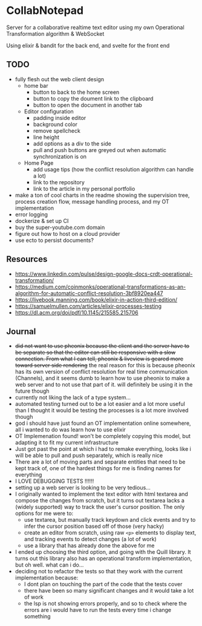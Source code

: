 # CollabNotepad

Server for a collaborative realtime text editor using my own Operational Transformation algorithm & WebSocket

Using elixir & bandit for the back end, and svelte for the front end

## TODO

- fully flesh out the web client design
  - home bar
    - button to back to the home screen
    - button to copy the doument link to the clipboard
    - button to open the document in another tab
  - Editor configuration
    - padding inside editor
    - background color
    - remove spellcheck
    - line height
    - add options as a div to the side
    - pull and push buttons are greyed out when automatic synchronization is on
  - Home Page
    - add usage tips (how the conflict resolution algorithm can handle a lot)
    - link to the repository
    - link to the article in my personal portfolio
- make a ton of cool charts in the readme showing the supervision tree, process creation flow, message handling process, and my OT implementation
- error logging
- dockerize & set up CI
- buy the super-youtube.com domain
- figure out how to host on a cloud provider
- use ecto to persist documents?

## Resources

- <https://www.linkedin.com/pulse/design-google-docs-crdt-operational-transformation/>
- <https://medium.com/coinmonks/operational-transformations-as-an-algorithm-for-automatic-conflict-resolution-3bf8920ea447>
- <https://livebook.manning.com/book/elixir-in-action-third-edition/>
- <https://samuelmullen.com/articles/elixir-processes-testing>
- <https://dl.acm.org/doi/pdf/10.1145/215585.215706>

## Journal

- ~~did not want to use pheonix because the client and the server have to be separate so that the editor can still be responsive with a slow connection. From what I can tell, pheonix & liveview is geared more toward server side rendering~~ the real reason for this is because pheonix has its own version of conflict resolution for real time communication (Channels), and it seems dumb to learn how to use pheonix to make a web server and to not use that part of it. will definitely be using it in the future though
- currently not liking the lack of a type system...
- automated testing turned out to be a lot easier and a lot more useful than I thought it would be testing the processes is a lot more involved though
- god i should have just found an OT implementation online somewhere, all i wanted to do was learn how to use elixir
- OT Implemenation found! won't be completely copying this model, but adapting it to fit my current infrastructure
- Just got past the point at which i had to remake everything, looks like i will be able to pull and push separately, which is really nice
- There are a lot of moving parts and separate entities that need to be kept track of, one of the hardest things for me is finding names for everything
- I LOVE DEBUGGING TESTS !!!!!!
- setting up a web server is looking to be very tedious...
- I originally wanted to implement the text editor with html textarea and compose the changes from scratch, but it turns out textarea lacks a (widely supported) way to track the user's cursor position. The only options for me were to:
  - use textarea, but manually track keydown and click events and try to infer the cursor position based off of those (very hacky)
  - create an editor from scratch, using raw `<p>` elements to display text, and tracking events to detect changes (a lot of work)
  - use a library that has already done the above for me
- I ended up choosing the third option, and going with the Quill library. It turns out this library also has an operational transform implementation, but oh well. what can i do...
- deciding not to refactor the tests so that they work with the current implementation because:
  - I dont plan on touching the part of the code that the tests cover
  - there have been so many significant changes and it would take a lot of work
  - the lsp is not showing errors properly, and so to check where the errors are i would have to run the tests every time i change something
